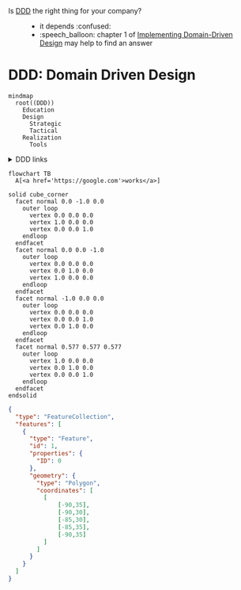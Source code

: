 <dl>
    <dt>Is  <a href='https://verraes.net/2021/09/what-is-domain-driven-design-ddd/'>DDD</a> the right thing for your company?</dt>
      <dd>
        <ul>
          <li>it depends  :confused:</li>
          <li>:speech_balloon: chapter 1 of <a href='https://kalele.io/books/'>Implementing Domain-Driven Design</a> may help to find an answer</li>
        </ul>
      </dd>
</dl>

# DDD: Domain Driven Design
```mermaid
mindmap
  root((DDD))
    Education
    Design
      Strategic
      Tactical
    Realization
      Tools
```

<details>
  <summary>DDD links</summary>
  <details>
    <summary>Design</summary>
      <a href='https://github.com/ddd-crew/ddd-starter-modelling-process'>a good starting point...</a>
  </details>
  <details>
    <summary>Education</summary>
      <details>
      <summary>DDD patterns (Context Mapper)</summary>
      <a href='https://contextmapper.org/docs/language-reference/'>patterns overview</a>
        <br />
        <a href='https://contextmapper.org/docs/language-model/'>domain model</a>
      </details>
      <a href='https://www.domainlanguage.com/ddd/'>"The Blue Book" Domain-Driven Design (Eric Evans)</a>
      <br />
      <a href='https://vaughnvernon.com'>Vaughn Vernon (author of Implementing Domain-Driven Design)</a>
      <br />
      <a href='https://github.com/ddd-crew'>DDD Crew</a>
  </details>
  <details>
    <summary>Realization</summary>
      <a href='https://contextmapper.org/docs/home/'>Context Mapper: a Modeling Framework for Strategic Domain-driven Design</a>
      <br />
      <a href='https://docs.vlingo.io'>DDD Design Tool</a>
  </details>
</details>

```mermaid
flowchart TB
  A[<a href='https://google.com'>works</a>]
```

```stl
solid cube_corner
  facet normal 0.0 -1.0 0.0
    outer loop
      vertex 0.0 0.0 0.0
      vertex 1.0 0.0 0.0
      vertex 0.0 0.0 1.0
    endloop
  endfacet
  facet normal 0.0 0.0 -1.0
    outer loop
      vertex 0.0 0.0 0.0
      vertex 0.0 1.0 0.0
      vertex 1.0 0.0 0.0
    endloop
  endfacet
  facet normal -1.0 0.0 0.0
    outer loop
      vertex 0.0 0.0 0.0
      vertex 0.0 0.0 1.0
      vertex 0.0 1.0 0.0
    endloop
  endfacet
  facet normal 0.577 0.577 0.577
    outer loop
      vertex 1.0 0.0 0.0
      vertex 0.0 1.0 0.0
      vertex 0.0 0.0 1.0
    endloop
  endfacet
endsolid
```

```geojson
{
  "type": "FeatureCollection",
  "features": [
    {
      "type": "Feature",
      "id": 1,
      "properties": {
        "ID": 0
      },
      "geometry": {
        "type": "Polygon",
        "coordinates": [
          [
              [-90,35],
              [-90,30],
              [-85,30],
              [-85,35],
              [-90,35]
          ]
        ]
      }
    }
  ]
}
```
